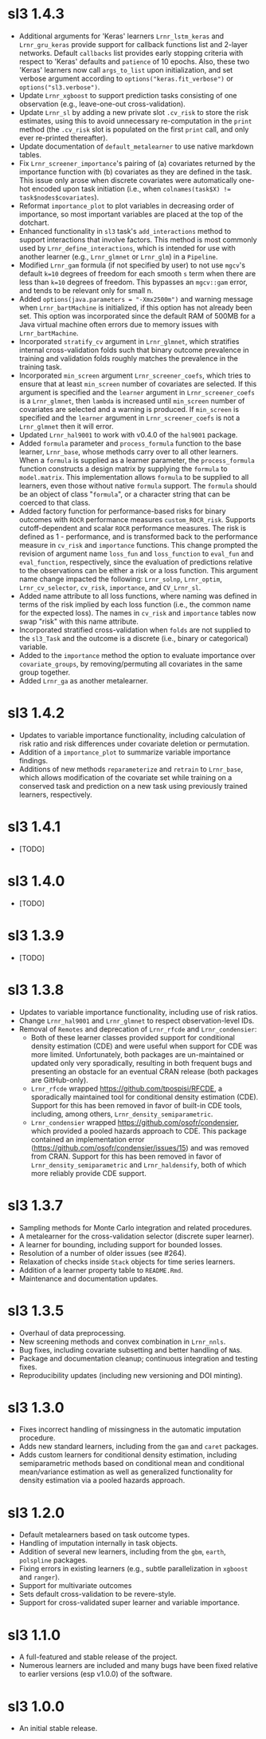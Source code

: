 # sl3 1.4.3
* Additional arguments for 'Keras' learners `Lrnr_lstm_keras` and
  `Lrnr_gru_keras` provide support for callback functions list and 2-layer
  networks. Default `callbacks` list provides early stopping criteria with
  respect to 'Keras' defaults and `patience` of 10 epochs. Also, these two 
  'Keras' learners now call `args_to_list` upon initialization, and set 
  verbose argument according to `options("keras.fit_verbose")` or 
  `options("sl3.verbose")`.
* Update `Lrnr_xgboost` to support prediction tasks consisting of one
  observation (e.g., leave-one-out cross-validation).
* Update `Lrnr_sl` by adding a new private slot `.cv_risk` to store the risk
  estimates, using this to avoid unnecessary re-computation in the `print`
  method (the `.cv_risk` slot is populated on the first `print` call, and only
  ever re-printed thereafter).
* Update documentation of `default_metalearner` to use native markdown tables.
* Fix `Lrnr_screener_importance`'s pairing of (a) covariates returned by the 
  importance function with (b) covariates as they are defined in the task. This 
  issue only arose when discrete covariates were automatically one-hot encoded 
  upon task initiation (i.e., when `colnames(task$X) != task$nodes$covariates`).
* Reformat `importance_plot` to plot variables in decreasing order of 
  importance, so most important variables are placed at the top of the dotchart. 
* Enhanced functionality in `sl3` task's `add_interactions` method to support 
  interactions that involve factors. This method is most commonly used by 
  `Lrnr_define_interactions`, which is intended for use with another learner 
  (e.g., `Lrnr_glmnet` or `Lrnr_glm`) in a `Pipeline`.
* Modified `Lrnr_gam` formula (if not specified by user) to not use `mgcv`'s 
  default `k=10` degrees of freedom for each smooth `s` term when there are 
  less than `k=10` degrees of freedom. This bypasses an `mgcv::gam` error, and 
  tends to be relevant only for small n. 
* Added `options(java.parameters = "-Xmx2500m")` and warning message when 
  `Lrnr_bartMachine` is initialized, if this option has not already been set. 
  This option was incorporated since the default RAM of 500MB for a Java 
  virtual machine often errors due to memory issues with `Lrnr_bartMachine`.
* Incorporated `stratify_cv` argument in `Lrnr_glmnet`, which stratifies 
  internal cross-validation folds such that binary outcome prevalence in 
  training and validation folds roughly matches the prevalence in the training 
  task. 
* Incorporated `min_screen` argument `Lrnr_screener_coefs`, which tries to 
  ensure that at least `min_screen` number of covariates are selected. If this 
  argument is specified and the `learner` argument in `Lrnr_screener_coefs` is 
  a `Lrnr_glmnet`, then `lambda` is increased until `min_screen` number of 
  covariates are selected and a warning is produced. If `min_screen` is 
  specified and the `learner` argument in `Lrnr_screener_coefs` is not a 
  `Lrnr_glmnet` then it will error. 
* Updated `Lrnr_hal9001` to work with v0.4.0 of the `hal9001` package.
* Added `formula` parameter and `process_formula` function to the base 
  learner, `Lrnr_base`, whose methods carry over to all other learners. When 
  a `formula` is supplied as a learner parameter, the `process_formula` 
  function constructs a design matrix by supplying the `formula` to 
  `model.matrix`. This implementation allows `formula` to be supplied to all 
  learners, even those without native `formula` support. The `formula` should 
  be an object of class "`formula`", or a character string that can be coerced 
  to that class.
* Added factory function for performance-based risks for binary outcomes with 
  `ROCR` performance measures `custom_ROCR_risk`. Supports cutoff-dependent and 
  scalar `ROCR` performance measures. The risk is defined as 1 - performance, 
  and is transformed back to the performance measure in `cv_risk` and 
  `importance` functions. This change prompted the revision of argument name 
  `loss_fun` and `loss_function` to `eval_fun` and `eval_function`, 
  respectively, since the evaluation of predictions relative to the observations 
  can be either a risk or a loss function. This argument name change impacted 
  the following: `Lrnr_solnp`, `Lrnr_optim`, `Lrnr_cv_selector`, `cv_risk`, 
  `importance`, and `CV_Lrnr_sl`. 
* Added name attribute to all loss functions, where naming was defined in terms
  of the risk implied by each loss function (i.e., the common name for the 
  expected loss). The names in `cv_risk` and `importance` tables now swap "risk" 
  with this name attribute.
* Incorporated stratified cross-validation when `folds` are not supplied to the 
  `sl3_Task` and the outcome is a discrete (i.e., binary or categorical) 
  variable. 
* Added to the `importance` method the option to evaluate importance over 
  `covariate_groups`, by removing/permuting all covariates in the same group 
  together.
* Added `Lrnr_ga` as another metalearner.

# sl3 1.4.2
* Updates to variable importance functionality, including calculation of risk
  ratio and risk differences under covariate deletion or permutation.
* Addition of a `importance_plot` to summarize variable importance findings.
* Additions of new methods `reparameterize` and `retrain` to `Lrnr_base`, which
  allows modification of the covariate set while training on a conserved task
  and prediction on a new task using previously trained learners, respectively.

# sl3 1.4.1
* [TODO]

# sl3 1.4.0
* [TODO]

# sl3 1.3.9
* [TODO]

# sl3 1.3.8
* Updates to variable importance functionality, including use of risk ratios.
* Change `Lrnr_hal9001` and `Lrnr_glmnet` to respect observation-level IDs.
* Removal of `Remotes` and deprecation of `Lrnr_rfcde` and `Lrnr_condensier`:
  * Both of these learner classes provided support for conditional density
      estimation (CDE) and were useful when support for CDE was more limited.
      Unfortunately, both packages are un-maintained or updated only very
      sporadically, resulting in both frequent bugs and presenting an obstacle
      for an eventual CRAN release (both packages are GitHub-only).
  * `Lrnr_rfcde` wrapped https://github.com/tpospisi/RFCDE, a sporadically
      maintained tool for conditional density estimation (CDE). Support for
      this has been removed in favor of built-in CDE tools, including, among
      others, `Lrnr_density_semiparametric`.
  * `Lrnr_condensier` wrapped https://github.com/osofr/condensier, which
      provided a pooled hazards approach to CDE. This package contained an
      implementation error (https://github.com/osofr/condensier/issues/15) and
      was removed from CRAN. Support for this has been removed in favor of
      `Lrnr_density_semiparametric` and `Lrnr_haldensify`, both of which more
      reliably provide CDE support.

# sl3 1.3.7
* Sampling methods for Monte Carlo integration and related procedures.
* A metalearner for the cross-validation selector (discrete super learner).
* A learner for bounding, including support for bounded losses.
* Resolution of a number of older issues (see #264).
* Relaxation of checks inside `Stack` objects for time series learners.
* Addition of a learner property table to `README.Rmd`.
* Maintenance and documentation updates.

# sl3 1.3.5
* Overhaul of data preprocessing.
* New screening methods and convex combination in `Lrnr_nnls`.
* Bug fixes, including covariate subsetting and better handling of `NA`s.
* Package and documentation cleanup; continuous integration and testing fixes.
* Reproducibility updates (including new versioning and DOI minting).

# sl3 1.3.0
* Fixes incorrect handling of missingness in the automatic imputation procedure.
* Adds new standard learners, including from the `gam` and `caret` packages.
* Adds custom learners for conditional density estimation, including
  semiparametric methods based on conditional mean and conditional mean/variance
  estimation as well as generalized functionality for density estimation via a
  pooled hazards approach.

# sl3 1.2.0
* Default metalearners based on task outcome types.
* Handling of imputation internally in task objects.
* Addition of several new learners, including from the `gbm`, `earth`,
  `polspline` packages.
* Fixing errors in existing learners (e.g., subtle parallelization in `xgboost`
  and `ranger`).
* Support for multivariate outcomes
* Sets default cross-validation to be revere-style.
* Support for cross-validated super learner and variable importance.

# sl3 1.1.0
* A full-featured and stable release of the project.
* Numerous learners are included and many bugs have been fixed relative to
  earlier versions (esp v1.0.0) of the software.

# sl3 1.0.0
* An initial stable release.
